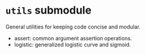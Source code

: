 # `utils` submodule
General utilities for keeping code concise and modular.

- assert: common argument assertion operations.
- logistic: generalized logistic curve and sigmoid.